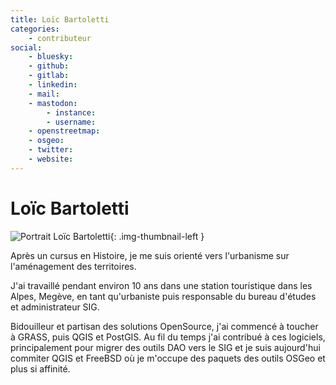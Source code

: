 ```yaml
---
title: Loïc Bartoletti
categories:
    - contributeur
social:
    - bluesky:
    - github:
    - gitlab:
    - linkedin:
    - mail:
    - mastodon:
        - instance:
        - username:
    - openstreetmap:
    - osgeo:
    - twitter:
    - website:
---
```


# Loïc Bartoletti

<!-- --8<-- [start:author-sign-block] -->

![Portrait Loïc Bartoletti](https://cdn.geotribu.fr/img/internal/contributeurs/lbar.png "Portrait Loïc Bartoletti"){: .img-thumbnail-left }

Après un cursus en Histoire, je me suis orienté vers l'urbanisme sur l'aménagement des territoires.

J'ai travaillé pendant environ 10 ans dans une station touristique dans les Alpes, Megève, en tant qu'urbaniste puis responsable du bureau d'études et administrateur SIG.

Bidouilleur et partisan des solutions OpenSource, j'ai commencé à toucher à GRASS, puis QGIS et PostGIS. Au fil du temps j'ai contribué à ces logiciels, principalement pour migrer des outils DAO vers le SIG et je suis aujourd'hui commiter QGIS et FreeBSD où je m'occupe des paquets des outils OSGeo et plus si affinité.

<!-- --8<-- [end:author-sign-block] -->
